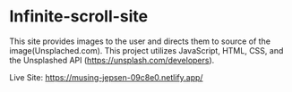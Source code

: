 # Infinite-scroll-site

This site provides images to the user and directs them to source of the image(Unsplached.com). This project utilizes JavaScript, HTML, CSS, and the Unsplashed API (https://unsplash.com/developers).

Live Site: https://musing-jepsen-09c8e0.netlify.app/
